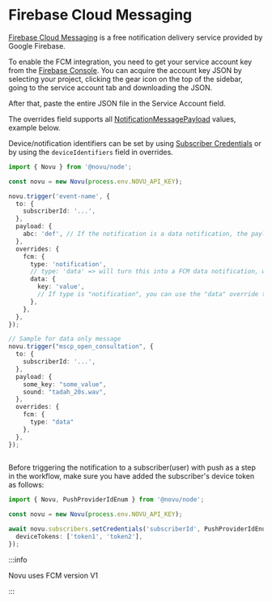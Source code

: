 # Firebase Cloud Messaging

[Firebase Cloud Messaging](https://firebase.google.com/docs/cloud-messaging) is a free notification delivery service provided by Google Firebase.

To enable the FCM integration, you need to get your service account key from the [Firebase Console](https://console.firebase.google.com). You can acquire the account key JSON by selecting your project, clicking the gear icon on the top of the sidebar, going to the service account tab and downloading the JSON.

After that, paste the entire JSON file in the Service Account field.

The overrides field supports all [NotificationMessagePayload](https://firebase.google.com/docs/reference/admin/node/firebase-admin.messaging.notificationmessagepayload.md#notificationmessagepayload_interface) values, example below.

Device/notification identifiers can be set by using [Subscriber Credentials](/platform/subscribers#updating-subscriber-credentials) or by using the `deviceIdentifiers` field in overrides.

<Tabs>
  <TabItem value="nodejs" label="Node.js" default>

```ts
import { Novu } from '@novu/node';

const novu = new Novu(process.env.NOVU_API_KEY);

novu.trigger('event-name', {
  to: {
    subscriberId: '...',
  },
  payload: {
    abc: 'def', // If the notification is a data notification, the payload will be sent as the data
  },
  overrides: {
    fcm: {
      type: 'notification',
      // type: 'data' => will turn this into a FCM data notification, where the payload is sent as a data notification
      data: {
        key: 'value',
        // If type is "notification", you can use the "data" override to send notification messages with optional data payload
      },
    },
  },
});

// Sample for data only message
novu.trigger("mscp_open_consultation", {
  to: {
    subscriberId: '...',
  },
  payload: {
    some_key: "some_value",
    sound: "tadah_20s.wav",
  },
  overrides: {
    fcm: {
      type: "data"
    },
  },
});
    
```

  </TabItem>
</Tabs>

Before triggering the notification to a subscriber(user) with push as a step in the workflow, make sure you have added the subscriber's device token as follows:

```ts
import { Novu, PushProviderIdEnum } from '@novu/node';

const novu = new Novu(process.env.NOVU_API_KEY);

await novu.subscribers.setCredentials('subscriberId', PushProviderIdEnum.FCM, {
  deviceTokens: ['token1', 'token2'],
});
```

:::info

Novu uses FCM version V1

:::
